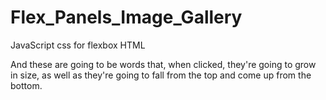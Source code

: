 # Flex_Panels_Image_Gallery
JavaScript
css for flexbox
HTML

And these are going to be words that, when clicked, they're going to grow in size, as well as they're going to fall from the top and come up from the bottom.